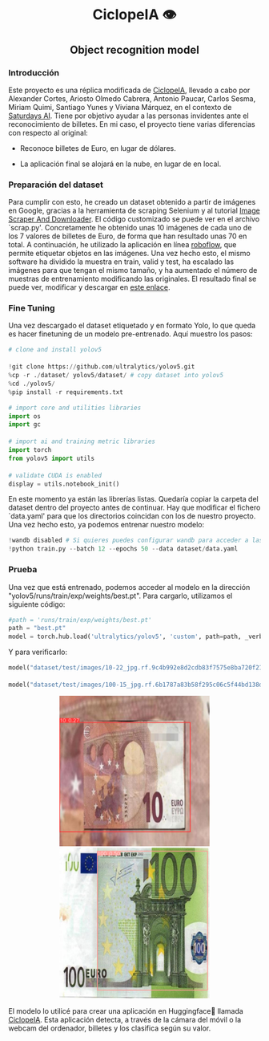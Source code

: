 <center>

# CiclopeIA 👁️

## Object recognition model

</center>

### Introducción

Este proyecto es una réplica modificada de [CiclopeIA](https://medium.com/saturdays-ai/ciclopeia-imaginando-tu-entorno-14dd3781a7ac), llevado a cabo por Alexander Cortes, Ariosto Olmedo Cabrera, Antonio Paucar, Carlos Sesma, Miriam Quimi, Santiago Yunes y Viviana Márquez, en el contexto de [Saturdays AI](https://community.saturdays.ai/home). Tiene por objetivo ayudar a las personas invidentes ante el reconocimiento de billetes. En mi caso, el proyecto tiene varias diferencias con respecto al original:

- Reconoce billetes de Euro, en lugar de dólares.

- La aplicación final se alojará en la nube, en lugar de en local.

### Preparación del dataset

Para cumplir con esto, he creado un dataset obtenido a partir de imágenes en Google, gracias a la herramienta de scraping Selenium y al tutorial [Image Scraper And Downloader](https://github.com/techwithtim/Image-Scraper-And-Downloader). El código customizado se puede ver en el archivo `scrap.py'. Concretamente he obtenido unas 10 imágenes de cada uno de los 7 valores de billetes de Euro, de forma que han resultado unas 70 en total. A continuación, he utilizado la aplicación en línea [roboflow](https://app.roboflow.com/), que permite etiquetar objetos en las imágenes. Una vez hecho esto, el mismo software ha dividido la muestra en train, valid y test, ha escalado las imágenes para que tengan el mismo tamaño, y ha aumentado el número de muestras de entrenamiento modificando las originales. El resultado final se puede ver, modificar y descargar en [este enlace](https://app.roboflow.com/saturdays/euro-bill/7).

### Fine Tuning

Una vez descargado el dataset etiquetado y en formato Yolo, lo que queda es hacer finetuning de un modelo pre-entrenado. Aquí muestro los pasos:


```python
# clone and install yolov5

!git clone https://github.com/ultralytics/yolov5.git
%cp -r ./dataset/ yolov5/dataset/ # copy dataset into yolov5
%cd ./yolov5/
%pip install -r requirements.txt
```


```python
# import core and utilities libraries
import os
import gc
           
# import ai and training metric libraries
import torch
from yolov5 import utils

# validate CUDA is enabled
display = utils.notebook_init()

```

En este momento ya están las librerías listas. Quedaría copiar la carpeta del dataset dentro del proyecto antes de continuar. Hay que modificar el fichero `data.yaml' para que los directorios coincidan con los de nuestro proyecto. Una vez hecho esto, ya podemos entrenar nuestro modelo:


```python
!wandb disabled # Si quieres puedes configurar wandb para acceder a las métricas
!python train.py --batch 12 --epochs 50 --data dataset/data.yaml
```

### Prueba

Una vez que está entrenado, podemos acceder al modelo en la dirección "yolov5/runs/train/exp/weights/best.pt". Para cargarlo, utilizamos el siguiente código:


```python
#path = 'runs/train/exp/weights/best.pt'
path = "best.pt"
model = torch.hub.load('ultralytics/yolov5', 'custom', path=path, _verbose=False)
```

Y para verificarlo:


```python
model("dataset/test/images/10-22_jpg.rf.9c4b992e8d2cdb83f7575e8ba720f210.jpg").show()

model("dataset/test/images/100-15_jpg.rf.6b1787a83b58f295c06c5f44bd138d37.jpg").show()
```

<center>
<img src="readme_files/readme_9_0.png" alt="drawing" width="300"/>    
<img src="readme_files/readme_10_0.png" alt="drawing" width="300"/>
</center>
    


El modelo lo utilicé para crear una aplicación en Huggingface🤗 llamada [CiclopeIA](https://huggingface.co/spaces/Saturdays/CiclopeIA). Esta aplicación detecta, a través de la cámara del móvil o la webcam del ordenador, billetes y los clasifica según su valor.
